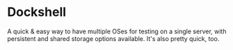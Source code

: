 # Dockshell

A quick & easy way to have multiple OSes for testing on a single server, with persistent and shared storage options available. It's also pretty quick, too.
